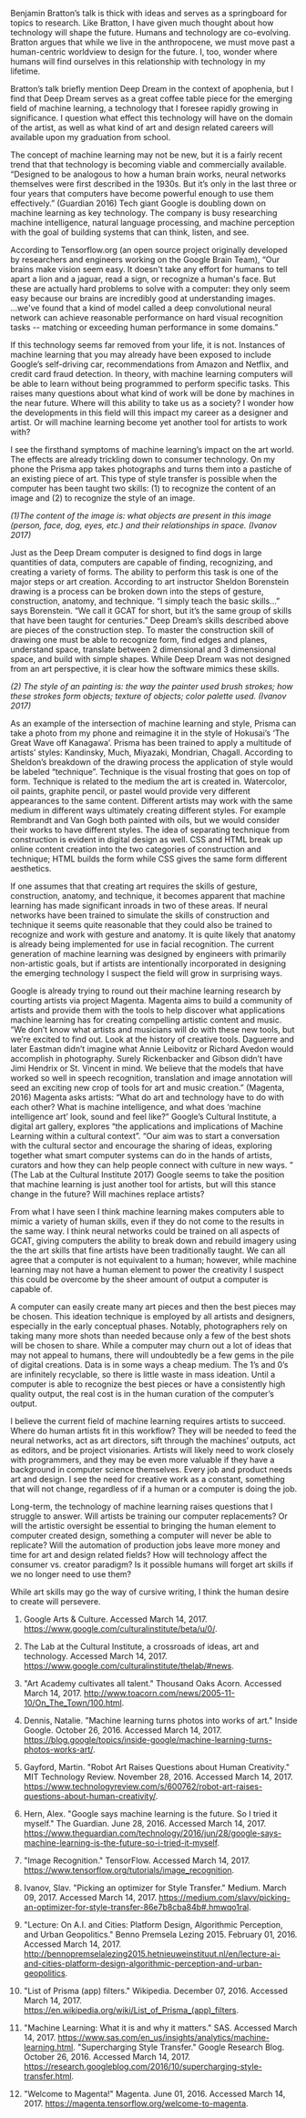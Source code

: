 Benjamin Bratton’s talk is thick with ideas and serves as a springboard for topics to research. Like Bratton, I have given much thought about how technology will shape the future. Humans and technology are co-evolving. Bratton argues that while we live in the anthropocene, we must move past a human-centric worldview to design for the future. I, too, wonder where humans will find ourselves in this relationship with technology in my lifetime.

Bratton’s talk briefly mention Deep Dream in the context of apophenia, but I find that Deep Dream serves as a great coffee table piece for the emerging field of machine learning, a technology that I foresee rapidly growing in significance. I question what effect this technology will have on the domain of the artist, as well as what kind of art and design related careers will available upon my graduation from school. 

The concept of machine learning may not be new, but it is a fairly recent trend that that technology is becoming viable and commercially available.  “Designed to be analogous to how a human brain works, neural networks themselves were first described in the 1930s. But it’s only in the last three or four years that computers have become powerful enough to use them effectively.” (Guardian 2016) Tech giant Google is doubling down on machine learning as key technology. The company is busy researching machine intelligence, natural language processing, and machine perception with the goal of building systems that can think, listen, and see.

According to Tensorflow.org (an open source project originally developed by researchers and engineers working on the Google Brain Team), “Our brains make vision seem easy. It doesn't take any effort for humans to tell apart a lion and a jaguar, read a sign, or recognize a human's face. But these are actually hard problems to solve with a computer: they only seem easy because our brains are incredibly good at understanding images. ...we've found that a kind of model called a deep convolutional neural network can achieve reasonable performance on hard visual recognition tasks -- matching or exceeding human performance in some domains.”

If this technology seems far removed from your life, it is not. Instances of machine learning that you may already have been exposed to include Google’s self-driving car, recommendations from Amazon and Netflix, and credit card fraud detection. In theory, with machine learning computers will be able to learn without being programmed to perform specific tasks. This raises many questions about what kind of work will be done by machines in the near future. Where will this ability to take us as a society? I wonder how the developments in this field will this impact my career as a designer and artist. Or will machine learning become yet another tool for artists to work with?

I see the firsthand symptoms of machine learning’s impact on the art world. The effects are already trickling down to consumer technology. On my phone the Prisma app takes photographs and turns them into a pastiche of an existing piece of art. This type of style transfer is possible when the computer has been taught two skills: (1) to recognize the content of an image and (2) to recognize the style of an image. 

*(1)The content of the image is: what objects are present in this image (person, face, dog, eyes, etc.) and their relationships in space. (Ivanov 2017)* 

Just as the Deep Dream computer is designed to find dogs in large quantities of data, computers are capable of finding, recognizing, and creating a variety of forms. The ability to perform this task is one of the major steps or art creation. According to art instructor Sheldon Borenstein drawing is a process can be broken down into the steps of gesture, construction, anatomy, and technique. “I simply teach the basic skills…” says Borenstein. “We call it GCAT for short, but it’s the same group of skills that have been taught for centuries.” Deep Dream’s skills described above are pieces of the construction step. To master the construction skill of drawing one must be able to recognize form, find edges and planes, understand space, translate between 2 dimensional and 3 dimensional space, and build with simple shapes. While Deep Dream was not designed from an art perspective, it is clear how the software mimics these skills. 

*(2) The style of an painting is: the way the painter used brush strokes; how these strokes form objects; texture of objects; color palette used. (Ivanov 2017)* 

As an example of the intersection of machine learning and style, Prisma can take a photo from my phone and reimagine it in the style of Hokusai’s ‘The Great Wave off Kanagawa’. Prisma has been trained to apply a multitude of artists’ styles: Kandinsky, Much, Miyazaki, Mondrian, Chagall. According to Sheldon’s breakdown of the drawing process the application of style would be labeled “technique”. Technique is the visual frosting that goes on top of form. Technique is related to the medium the art is created in. Watercolor, oil paints, graphite pencil, or pastel would provide very different appearances to the same content. Different artists may work with the same medium in different ways ultimately creating different styles. For example Rembrandt and Van Gogh both painted with oils, but we would consider their works to have different styles. The idea of separating technique from construction is evident in digital design as well. CSS and HTML break up online content creation into the two categories of construction and technique; HTML builds the form while CSS gives the same form different aesthetics.

If one assumes that that creating art requires the skills of gesture, construction, anatomy, and technique, it becomes apparent that machine learning has made significant inroads in two of these areas. If neural networks have been trained to simulate the skills of construction and technique it seems quite reasonable that they could also be trained to recognize and work with gesture and anatomy. It is quite likely that anatomy is already being implemented for use in facial recognition. The current generation of machine learning was designed by engineers with primarily non-artistic goals, but if artists are intentionally incorporated in designing the emerging technology I suspect the field will grow in surprising ways. 

Google is already trying to round out their machine learning research by courting artists via project Magenta. Magenta aims to build a community of artists and provide them with the tools to help discover what applications machine learning has for creating compelling artistic content and music. “We don’t know what artists and musicians will do with these new tools, but we’re excited to find out. Look at the history of creative tools. Daguerre and later Eastman didn’t imagine what Annie Leibovitz or Richard Avedon would accomplish in photography. Surely Rickenbacker and Gibson didn’t have Jimi Hendrix or St. Vincent in mind. We believe that the models that have worked so well in speech recognition, translation and image annotation will seed an exciting new crop of tools for art and music creation.” (Magenta, 2016) Magenta asks artists: “What do art and technology have to do with each other? What is machine intelligence, and what does ‘machine intelligence art’ look, sound and feel like?” Google’s Cultural Institute, a digital art gallery, explores “the applications and implications of Machine Learning within a cultural context”. “Our aim was to start a conversation with the cultural sector and encourage the sharing of ideas, exploring together what smart computer systems can do in the hands of artists, curators and how they can help people connect with culture in new ways. ” (The Lab at the Cultural Institute 2017) Google seems to take the position that machine learning is just another tool for artists, but will this stance change in the future? Will machines replace artists?

From what I have seen I think machine learning makes computers able to mimic a variety of human skills, even if they do not come to the results in the same way. I think neural networks could be trained on all aspects of GCAT, giving computers the ability to break down and rebuild imagery using the the art skills that fine artists have been traditionally taught. We can all agree that a computer is not equivalent to a human; however, while machine learning may not have a human element to power the creativity I suspect this could be overcome by the sheer amount of output a computer is capable of. 

A computer can easily create many art pieces and then the best pieces may be chosen. This ideation technique is employed by all artists and designers, especially in the early conceptual phases. Notably, photographers rely on taking many more shots than needed because only a few of the best shots will be chosen to share. While a computer may churn out a lot of ideas that may not appeal to humans, there will undoubtedly be a few gems in the pile of digital creations. Data is in some ways a cheap medium. The 1’s and 0’s are infinitely recyclable, so there is little waste in mass ideation. Until a computer is able to recognize the best pieces or have a consistently high quality output, the real cost is in the human curation of the computer’s output.

I believe the current field of machine learning requires artists to succeed. Where do human artists fit in this workflow? They will be needed to feed the neural networks, act as art directors, sift through the machines’ outputs, act as editors, and be project visionaries. Artists will likely need to work closely with programmers, and they may be even more valuable if they have a background in computer science themselves. Every job and product needs art and design. I see the need for creative work as a constant, something that will not change, regardless of if a human or a computer is doing the job.

Long-term, the technology of machine learning raises questions that I struggle to answer. Will artists be training our computer replacements? Or will the artistic oversight be essential to bringing the human element to computer created design, something a computer will never be able to replicate? Will the automation of production jobs leave more money and time for art and design related fields? How will technology affect the consumer vs. creator paradigm? Is it possible humans will forget art skills if we no longer need to use them?

While art skills may go the way of cursive writing, I think the human desire to create will persevere. 





1. Google Arts & Culture. Accessed March 14, 2017. https://www.google.com/culturalinstitute/beta/u/0/.

2. The Lab at the Cultural Institute, a crossroads of ideas, art and technology. Accessed March 14, 2017. https://www.google.com/culturalinstitute/thelab/#news.

3. "Art Academy cultivates all talent." Thousand Oaks Acorn. Accessed March 14, 2017. http://www.toacorn.com/news/2005-11-10/On_The_Town/100.html.

4. Dennis, Natalie. "Machine learning turns photos into works of art." Inside Google. October 26, 2016. Accessed March 14, 2017. https://blog.google/topics/inside-google/machine-learning-turns-photos-works-art/.

5. Gayford, Martin. "Robot Art Raises Questions about Human Creativity." MIT Technology Review. November 28, 2016. Accessed March 14, 2017. https://www.technologyreview.com/s/600762/robot-art-raises-questions-about-human-creativity/.

6. Hern, Alex. "Google says machine learning is the future. So I tried it myself." The Guardian. June 28, 2016. Accessed March 14, 2017. https://www.theguardian.com/technology/2016/jun/28/google-says-machine-learning-is-the-future-so-i-tried-it-myself.

7. "Image Recognition." TensorFlow. Accessed March 14, 2017. https://www.tensorflow.org/tutorials/image_recognition.

8. Ivanov, Slav. "Picking an optimizer for Style Transfer." Medium. March 09, 2017. Accessed March 14, 2017. https://medium.com/slavv/picking-an-optimizer-for-style-transfer-86e7b8cba84b#.hmwqo1ral.

9. "Lecture: On A.I. and Cities: Platform Design, Algorithmic Perception, and Urban Geopolitics." Benno Premsela Lezing 2015. February 01, 2016. Accessed March 14, 2017. http://bennopremselalezing2015.hetnieuweinstituut.nl/en/lecture-ai-and-cities-platform-design-algorithmic-perception-and-urban-geopolitics.

10. "List of Prisma (app) filters." Wikipedia. December 07, 2016. Accessed March 14, 2017. https://en.wikipedia.org/wiki/List_of_Prisma_(app)_filters.

11. "Machine Learning: What it is and why it matters." SAS. Accessed March 14, 2017. https://www.sas.com/en_us/insights/analytics/machine-learning.html.
"Supercharging Style Transfer." Google Research Blog. October 26, 2016. Accessed March 14, 2017. https://research.googleblog.com/2016/10/supercharging-style-transfer.html.

12. "Welcome to Magenta!" Magenta. June 01, 2016. Accessed March 14, 2017. https://magenta.tensorflow.org/welcome-to-magenta.


